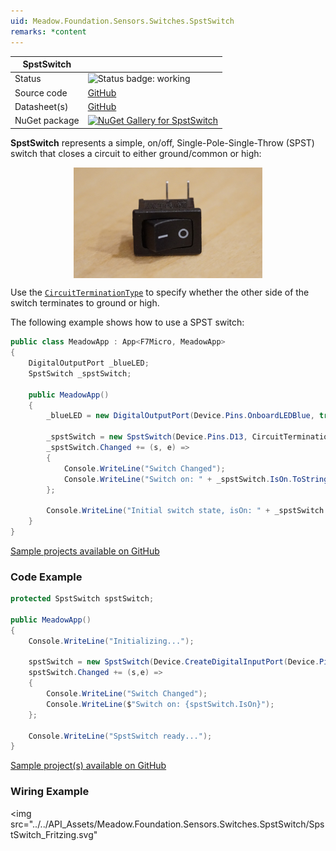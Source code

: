 ```yaml
---
uid: Meadow.Foundation.Sensors.Switches.SpstSwitch
remarks: *content
---
```


| SpstSwitch | |
|--------|--------|
| Status | <img src="https://img.shields.io/badge/Working-brightgreen" style="width: auto; height: -webkit-fill-available;" alt="Status badge: working" /> |
| Source code | [GitHub](https://github.com/WildernessLabs/Meadow.Foundation/tree/main/Source/Meadow.Foundation.Core/Sensors/Switches) |
| Datasheet(s) | [GitHub](https://github.com/WildernessLabs/Meadow.Foundation/tree/main/Source/Meadow.Foundation.Peripherals/Audio.Mp3.Yx5300/Datasheet) |
| NuGet package | <a href="https://www.nuget.org/packages/Meadow.Foundation/" target="_blank"><img src="https://img.shields.io/nuget/v/Meadow.Foundation.svg?label=Meadow.Foundation" alt="NuGet Gallery for SpstSwitch" /></a> |

**SpstSwitch** represents a simple, on/off, Single-Pole-Single-Throw (SPST) switch that closes a circuit to either ground/common or high:

<img src="../../API_Assets/Meadow.Foundation.Sensors.Switches.SpstSwitch/SPST_Switch.jpg" 
    style="width: 60%; display: block; margin-left: auto; margin-right: auto;" />

Use the [`CircuitTerminationType`](/API/CircuitTerminationType) to specify whether the other side of the switch terminates to ground or high.

The following example shows how to use a SPST switch:

```csharp
public class MeadowApp : App<F7Micro, MeadowApp>
{
    DigitalOutputPort _blueLED;
    SpstSwitch _spstSwitch;

    public MeadowApp()
    {
        _blueLED = new DigitalOutputPort(Device.Pins.OnboardLEDBlue, true);

        _spstSwitch = new SpstSwitch(Device.Pins.D13, CircuitTerminationType.High);
        _spstSwitch.Changed += (s, e) =>
        {
            Console.WriteLine("Switch Changed");
            Console.WriteLine("Switch on: " + _spstSwitch.IsOn.ToString());
        };

        Console.WriteLine("Initial switch state, isOn: " + _spstSwitch.IsOn.ToString());
    }
}
```

[Sample projects available on GitHub](https://github.com/WildernessLabs/Meadow.Foundation/tree/master/Source/Meadow.Foundation.Core.Samples) 

### Code Example

```csharp
protected SpstSwitch spstSwitch;

public MeadowApp()
{
    Console.WriteLine("Initializing...");

    spstSwitch = new SpstSwitch(Device.CreateDigitalInputPort(Device.Pins.D02, InterruptMode.EdgeFalling, ResistorMode.InternalPullDown));
    spstSwitch.Changed += (s,e) => 
    {
        Console.WriteLine("Switch Changed");
        Console.WriteLine($"Switch on: {spstSwitch.IsOn}");
    };

    Console.WriteLine("SpstSwitch ready...");
}

```

[Sample project(s) available on GitHub](https://github.com/WildernessLabs/Meadow.Foundation/tree/main/Source/Meadow.Foundation.Core.Samples/Sensors.Switches.SpstSwitch_Sample)

### Wiring Example

<img src="../../API_Assets/Meadow.Foundation.Sensors.Switches.SpstSwitch/SpstSwitch_Fritzing.svg" 
